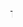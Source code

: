  <marquee direction="left" scrollamount="10" > This contains screenshots of learning git initially </marquee>
